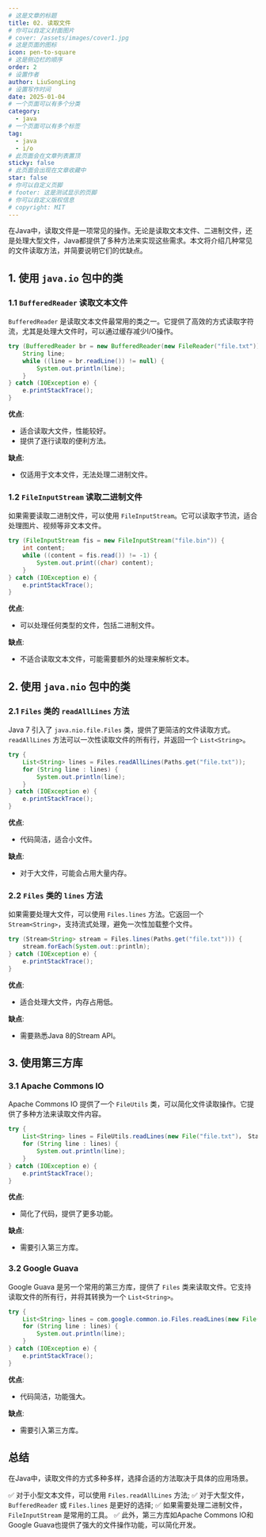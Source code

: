 ```yaml
---
# 这是文章的标题
title: 02. 读取文件
# 你可以自定义封面图片
# cover: /assets/images/cover1.jpg
# 这是页面的图标
icon: pen-to-square
# 这是侧边栏的顺序
order: 2
# 设置作者
author: LiuSongLing
# 设置写作时间
date: 2025-01-04
# 一个页面可以有多个分类
category:
  - java
# 一个页面可以有多个标签
tag:
  - java
  - i/o
# 此页面会在文章列表置顶
sticky: false
# 此页面会出现在文章收藏中
star: false
# 你可以自定义页脚
# footer: 这是测试显示的页脚
# 你可以自定义版权信息
# copyright: MIT
---
```


在Java中，读取文件是一项常见的操作。无论是读取文本文件、二进制文件，还是处理大型文件，Java都提供了多种方法来实现这些需求。本文将介绍几种常见的文件读取方法，并简要说明它们的优缺点。

<!-- more -->

## 1. 使用 `java.io` 包中的类

### 1.1 `BufferedReader` 读取文本文件

`BufferedReader` 是读取文本文件最常用的类之一。它提供了高效的方式读取字符流，尤其是处理大文件时，可以通过缓存减少I/O操作。

```java
try (BufferedReader br = new BufferedReader(new FileReader("file.txt"))) {
    String line;
    while ((line = br.readLine()) != null) {
        System.out.println(line);
    }
} catch (IOException e) {
    e.printStackTrace();
}
```

**优点**:
- 适合读取大文件，性能较好。
- 提供了逐行读取的便利方法。

**缺点**:
- 仅适用于文本文件，无法处理二进制文件。

### 1.2 `FileInputStream` 读取二进制文件

如果需要读取二进制文件，可以使用 `FileInputStream`。它可以读取字节流，适合处理图片、视频等非文本文件。

```java
try (FileInputStream fis = new FileInputStream("file.bin")) {
    int content;
    while ((content = fis.read()) != -1) {
        System.out.print((char) content);
    }
} catch (IOException e) {
    e.printStackTrace();
}
```

**优点**:
- 可以处理任何类型的文件，包括二进制文件。

**缺点**:
- 不适合读取文本文件，可能需要额外的处理来解析文本。

## 2. 使用 `java.nio` 包中的类

### 2.1 `Files` 类的 `readAllLines` 方法

Java 7 引入了 `java.nio.file.Files` 类，提供了更简洁的文件读取方式。`readAllLines` 方法可以一次性读取文件的所有行，并返回一个 `List<String>`。

```java
try {
    List<String> lines = Files.readAllLines(Paths.get("file.txt"));
    for (String line : lines) {
        System.out.println(line);
    }
} catch (IOException e) {
    e.printStackTrace();
}
```

**优点**:
- 代码简洁，适合小文件。
  
**缺点**:
- 对于大文件，可能会占用大量内存。

### 2.2 `Files` 类的 `lines` 方法

如果需要处理大文件，可以使用 `Files.lines` 方法。它返回一个 `Stream<String>`，支持流式处理，避免一次性加载整个文件。

```java
try (Stream<String> stream = Files.lines(Paths.get("file.txt"))) {
    stream.forEach(System.out::println);
} catch (IOException e) {
    e.printStackTrace();
}
```

**优点**:
- 适合处理大文件，内存占用低。
  
**缺点**:
- 需要熟悉Java 8的Stream API。

## 3. 使用第三方库

### 3.1 Apache Commons IO

Apache Commons IO 提供了一个 `FileUtils` 类，可以简化文件读取操作。它提供了多种方法来读取文件内容。

```java
try {
    List<String> lines = FileUtils.readLines(new File("file.txt")， StandardCharsets.UTF_8);
    for (String line : lines) {
        System.out.println(line);
    }
} catch (IOException e) {
    e.printStackTrace();
}
```

**优点**:
- 简化了代码，提供了更多功能。

**缺点**:
- 需要引入第三方库。

### 3.2 Google Guava

Google Guava 是另一个常用的第三方库，提供了 `Files` 类来读取文件。它支持读取文件的所有行，并将其转换为一个 `List<String>`。

```java
try {
    List<String> lines = com.google.common.io.Files.readLines(new File("file.txt")， StandardCharsets.UTF_8);
    for (String line : lines) {
        System.out.println(line);
    }
} catch (IOException e) {
    e.printStackTrace();
}
```

**优点**:
- 代码简洁，功能强大。

**缺点**:
- 需要引入第三方库。

## 总结

在Java中，读取文件的方式多种多样，选择合适的方法取决于具体的应用场景。

✅ 对于小型文本文件，可以使用 `Files.readAllLines` 方法;
✅ 对于大型文件，`BufferedReader` 或 `Files.lines` 是更好的选择;
✅ 如果需要处理二进制文件，`FileInputStream` 是常用的工具。
✅ 此外，第三方库如Apache Commons IO和Google Guava也提供了强大的文件操作功能，可以简化开发。
